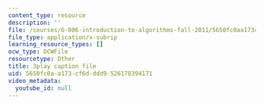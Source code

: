 ```yaml
---
content_type: resource
description: ''
file: /courses/6-006-introduction-to-algorithms-fall-2011/5650fc0aa173cf6dddd9526178394171_C5SPsY72_CM.srt
file_type: application/x-subrip
learning_resource_types: []
ocw_type: OCWFile
resourcetype: Other
title: 3play caption file
uid: 5650fc0a-a173-cf6d-ddd9-526178394171
video_metadata:
  youtube_id: null
---
```

